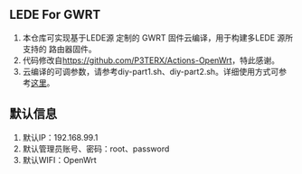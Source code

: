 ## LEDE For GWRT

1. 本仓库可实现基于LEDE源 定制的 GWRT 固件云编译，用于构建多LEDE 源所支持的 路由器固件。
2. 代码修改自<a href="https://github.com/P3TERX/Actions-OpenWrt">https://github.com/P3TERX/Actions-OpenWrt</a>，特此感谢。
3. 云编译的可调参数，请参考diy-part1.sh、diy-part2.sh。详细使用方式可参考<a href="https://p3terx.com/archives/build-openwrt-with-github-actions.html">这里</a>。

## 默认信息

1. 默认IP：192.168.99.1
2. 默认管理员账号、密码：root、password
3. 默认WIFI：OpenWrt

